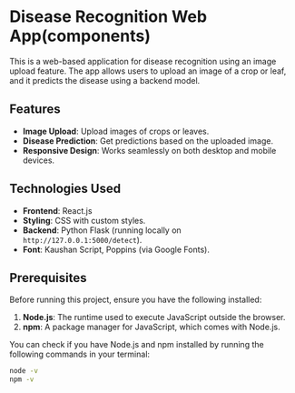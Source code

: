 # Disease Recognition Web App(components)

This is a web-based application for disease recognition using an image upload feature. The app allows users to upload an image of a crop or leaf, and it predicts the disease using a backend model.

## Features

- **Image Upload**: Upload images of crops or leaves.
- **Disease Prediction**: Get predictions based on the uploaded image.
- **Responsive Design**: Works seamlessly on both desktop and mobile devices.

## Technologies Used

- **Frontend**: React.js
- **Styling**: CSS with custom styles.
- **Backend**: Python Flask (running locally on `http://127.0.0.1:5000/detect`).
- **Font**: Kaushan Script, Poppins (via Google Fonts).

## Prerequisites

Before running this project, ensure you have the following installed:

1. **Node.js**: The runtime used to execute JavaScript outside the browser.
2. **npm**: A package manager for JavaScript, which comes with Node.js.

You can check if you have Node.js and npm installed by running the following commands in your terminal:

```bash
node -v
npm -v


